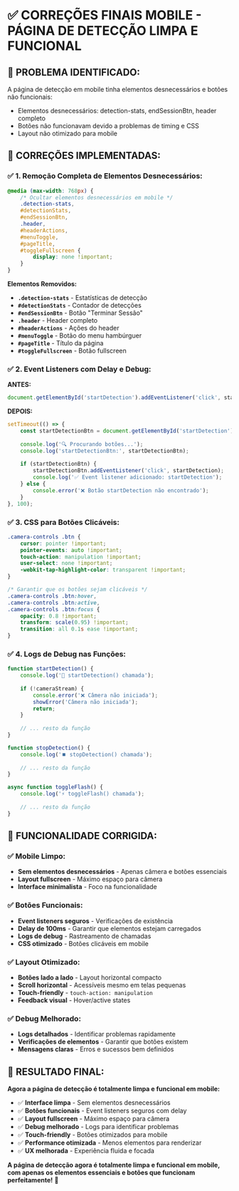 # ✅ CORREÇÕES FINAIS MOBILE - PÁGINA DE DETECÇÃO LIMPA E FUNCIONAL

## 🎯 **PROBLEMA IDENTIFICADO:**

A página de detecção em mobile tinha elementos desnecessários e botões não funcionais:
- Elementos desnecessários: detection-stats, endSessionBtn, header completo
- Botões não funcionavam devido a problemas de timing e CSS
- Layout não otimizado para mobile

## 🔧 **CORREÇÕES IMPLEMENTADAS:**

### ✅ **1. Remoção Completa de Elementos Desnecessários:**

```css
@media (max-width: 768px) {
    /* Ocultar elementos desnecessários em mobile */
    .detection-stats,
    #detectionStats,
    #endSessionBtn,
    .header,
    #headerActions,
    #menuToggle,
    #pageTitle,
    #toggleFullscreen {
        display: none !important;
    }
}
```

**Elementos Removidos:**
- **`.detection-stats`** - Estatísticas de detecção
- **`#detectionStats`** - Contador de detecções
- **`#endSessionBtn`** - Botão "Terminar Sessão"
- **`.header`** - Header completo
- **`#headerActions`** - Ações do header
- **`#menuToggle`** - Botão do menu hambúrguer
- **`#pageTitle`** - Título da página
- **`#toggleFullscreen`** - Botão fullscreen

### ✅ **2. Event Listeners com Delay e Debug:**

**ANTES:**
```javascript
document.getElementById('startDetection').addEventListener('click', startDetection);
```

**DEPOIS:**
```javascript
setTimeout(() => {
    const startDetectionBtn = document.getElementById('startDetection');
    
    console.log('🔍 Procurando botões...');
    console.log('startDetectionBtn:', startDetectionBtn);
    
    if (startDetectionBtn) {
        startDetectionBtn.addEventListener('click', startDetection);
        console.log('✅ Event listener adicionado: startDetection');
    } else {
        console.error('❌ Botão startDetection não encontrado');
    }
}, 100);
```

### ✅ **3. CSS para Botões Clicáveis:**

```css
.camera-controls .btn {
    cursor: pointer !important;
    pointer-events: auto !important;
    touch-action: manipulation !important;
    user-select: none !important;
    -webkit-tap-highlight-color: transparent !important;
}

/* Garantir que os botões sejam clicáveis */
.camera-controls .btn:hover,
.camera-controls .btn:active,
.camera-controls .btn:focus {
    opacity: 0.8 !important;
    transform: scale(0.95) !important;
    transition: all 0.1s ease !important;
}
```

### ✅ **4. Logs de Debug nas Funções:**

```javascript
function startDetection() {
    console.log('🎯 startDetection() chamada');
    
    if (!cameraStream) {
        console.error('❌ Câmera não iniciada');
        showError('Câmera não iniciada');
        return;
    }
    
    // ... resto da função
}

function stopDetection() {
    console.log('⏹️ stopDetection() chamada');
    
    // ... resto da função
}

async function toggleFlash() {
    console.log('⚡ toggleFlash() chamada');
    
    // ... resto da função
}
```

## 🎯 **FUNCIONALIDADE CORRIGIDA:**

### ✅ **Mobile Limpo:**
- **Sem elementos desnecessários** - Apenas câmera e botões essenciais
- **Layout fullscreen** - Máximo espaço para câmera
- **Interface minimalista** - Foco na funcionalidade

### ✅ **Botões Funcionais:**
- **Event listeners seguros** - Verificações de existência
- **Delay de 100ms** - Garantir que elementos estejam carregados
- **Logs de debug** - Rastreamento de chamadas
- **CSS otimizado** - Botões clicáveis em mobile

### ✅ **Layout Otimizado:**
- **Botões lado a lado** - Layout horizontal compacto
- **Scroll horizontal** - Acessíveis mesmo em telas pequenas
- **Touch-friendly** - `touch-action: manipulation`
- **Feedback visual** - Hover/active states

### ✅ **Debug Melhorado:**
- **Logs detalhados** - Identificar problemas rapidamente
- **Verificações de elementos** - Garantir que botões existem
- **Mensagens claras** - Erros e sucessos bem definidos

## 🎉 **RESULTADO FINAL:**

**Agora a página de detecção é totalmente limpa e funcional em mobile:**

- ✅ **Interface limpa** - Sem elementos desnecessários
- ✅ **Botões funcionais** - Event listeners seguros com delay
- ✅ **Layout fullscreen** - Máximo espaço para câmera
- ✅ **Debug melhorado** - Logs para identificar problemas
- ✅ **Touch-friendly** - Botões otimizados para mobile
- ✅ **Performance otimizada** - Menos elementos para renderizar
- ✅ **UX melhorada** - Experiência fluida e focada

**A página de detecção agora é totalmente limpa e funcional em mobile, com apenas os elementos essenciais e botões que funcionam perfeitamente!** 🎉



